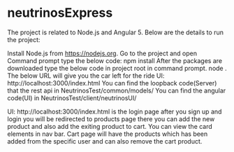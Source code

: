 # neutrinosExpress

The project is related to Node.js and Angular 5. Below are the details to run the project:

Install Node.js from https://nodejs.org.
Go to the project and open Command prompt type the below code: npm install
After the packages are downloaded type the below code in project root in command prompt. node . The below URL will give you the car left for the ride UI: http://localhost:3000/index.html
You can find the loopback code(Server) that the rest api in NeutrinosTest/common/models/ You can find the angular code(UI) in NeutrinosTest/client/neutrinosUI/

UI: http://localhost:3000/index.html is the login page after you sign up and login you will be redirected to products page there you can add the new product and also add the exiting product to cart. You can view the card elements in nav bar. Cart page will have the products which has been added from the specific user and can also remove the cart product.
